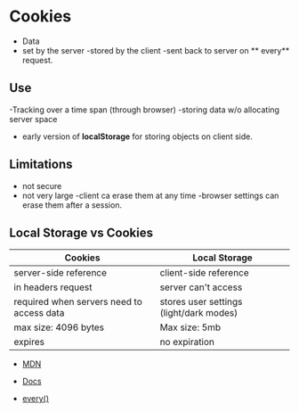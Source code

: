 # Cookies

- Data
- set by the server
  -stored by the client
  -sent back to server on ** every** request.

## Use

-Tracking over a time span (through browser)
-storing data w/o allocating server space

- early version of **localStorage** for storing objects on client side.

## Limitations

- not secure
- not very large
  -client ca erase them at any time
  -browser settings can erase them after a session.

## Local Storage vs Cookies

| Cookies                                   | Local Storage                           |
| ----------------------------------------- | --------------------------------------- |
| server-side reference                     | client-side reference                   |
| in headers request                        | server can't access                     |
| required when servers need to access data | stores user settings (light/dark modes) |
| max size: 4096 bytes                      | Max size: 5mb                           |
| expires                                   | no expiration                           |

- [MDN](https://developer.mozilla.org/en-US/docs/Web/HTTP/Cookies)

- [Docs](https://www.rfc-editor.org/rfc/rfc6265)

- [every()](https://masteringjs.io/tutorials/fundamentals/foreach-break)
